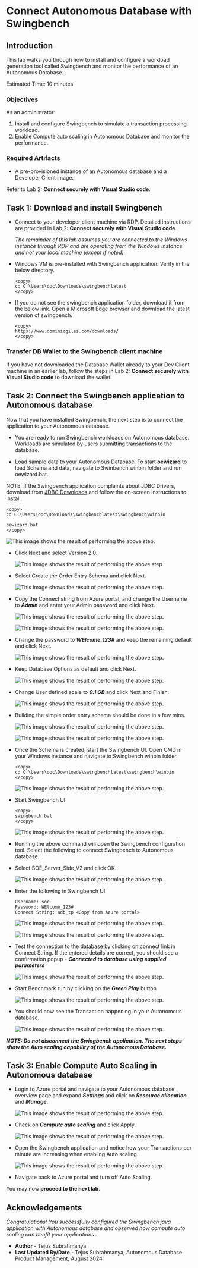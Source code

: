# Connect Autonomous Database with Swingbench

## Introduction

This lab walks you through how to install and configure a workload generation tool called Swingbench and monitor the performance of an Autonomous Database.

Estimated Time: 10 minutes

### Objectives

As an administrator:
1. Install and configure Swingbench to simulate a transaction processing workload.
2. Enable Compute auto scaling in Autonomous Database and monitor the performance.


### Required Artifacts

- A pre-provisioned instance of an Autonomous database and a Developer Client image. 

Refer to Lab 2: **Connect securely with Visual Studio code**.

## Task 1: Download and install Swingbench

- Connect to your developer client machine via RDP. Detailed instructions are provided in Lab 2: **Connect securely with Visual Studio code**.

    *The remainder of this lab assumes you are connected to the Windows instance through RDP  and are operating from the Windows instance and not your local machine (except if noted).*

- Windows VM is pre-installed with Swingbench application. Verify in the below directory.

    ```
    <copy>
    cd C:\Users\opc\Downloads\swingbenchlatest
    </copy>
    ```

- If you do not see the swingbench application folder, download it from the below link. Open a Microsoft Edge browser and download the latest version of swingbench.

    ````
    <copy>
    https://www.dominicgiles.com/downloads/
    </copy>
    ````

### Transfer DB Wallet to the Swingbench client machine
If you have not downloaded the Database Wallet already to your Dev Client machine in an earlier lab, follow the steps in Lab 2: **Connect securely with Visual Studio code** to download the wallet.


## Task 2: Connect the Swingbench application to Autonomous database

Now that you have installed Swingbench, the next step is to connect the application to your Autonomous database.

- You are ready to run Swingbench workloads on Autonomous database. Workloads are simulated by users submitting transactions to the database.

- Load sample data to your Autonomous Database. To start **oewizard** to load Schema and data, navigate to Swinbench winbin folder and run oewizard.bat.


NOTE: If the Swingbench application complaints about JDBC Drivers, download from [JDBC Downloads](https://www.oracle.com/java/technologies/downloads/#jdk22-windows) and follow the on-screen instructions to install.

```
<copy>
cd C:\Users\opc\Downloads\swingbenchlatest\swingbench\winbin

oewizard.bat
</copy>
```

![This image shows the result of performing the above step.](./images/oewizard.png " ")

- Click Next and select Version 2.0.

    ![This image shows the result of performing the above step.](./images/oewizard1.png " ")

- Select Create the Order Entry Schema and click Next.

    ![This image shows the result of performing the above step.](./images/oewizard2.png " ")

- Copy the Connect string from Azure portal, and change the Username to ***Admin*** and enter your Admin password and click Next. 

    ![This image shows the result of performing the above step.](./images/connectstring.png " ")

    ![This image shows the result of performing the above step.](./images/oewizard3.png " ")

- Change the password to ***WElcome_123#*** and keep the remaining default and click Next.

    ![This image shows the result of performing the above step.](./images/oewizard4.png " ")

- Keep Database Options as default and click Next. 

    ![This image shows the result of performing the above step.](./images/oewizard5.png " ")

- Change User defined scale to ***0.1 GB*** and click Next and Finish. 

    ![This image shows the result of performing the above step.](./images/oewizard6.png " ")

- Building the simple order entry schema should be done in a few mins. 

    ![This image shows the result of performing the above step.](./images/oewizard7.png " ")

    ![This image shows the result of performing the above step.](./images/oewizard8.png " ")


- Once the Schema is created, start the Swingbench UI. Open CMD in your Windows instance and navigate to Swingbench winbin folder.

    ```
    <copy>
    cd C:\Users\opc\Downloads\swingbenchlatest\swingbench\winbin
    </copy>
    ```

    ![This image shows the result of performing the above step.](./images/cmd.png " ")

- Start Swingbench UI
    ```
    <copy>
    swingbench.bat
    </copy>
    ```
    
    ![This image shows the result of performing the above step.](./images/swingbench.png " ")

- Running the above command will open the Swingbench configuration tool. Select the following to connect Swingbench to Autonomous database. 

- Select SOE_Server_Side_V2 and click OK.

    ![This image shows the result of performing the above step.](./images/swingbench1.png " ")

- Enter the following in Swingbench UI
   
    ```
    Username: soe
    Password: WElcome_123#
    Connect String: adb_tp <Copy from Azure portal>
    ```

    ![This image shows the result of performing the above step.](./images/swingbench2.png " ")

    ![This image shows the result of performing the above step.](./images/connectstring.png " ")

 - Test the connection to the database by clicking on connect link in Connect String. If the entered details are correct, you should see a confirmation popup - ***Connected to database using supplied parameters***

    ![This image shows the result of performing the above step.](./images/connect.png " ")

- Start Benchmark run by clicking on the ***Green Play*** button

    ![This image shows the result of performing the above step.](./images/start.png " ")

- You should now see the Transaction happening in your Autonomous database. 

    ![This image shows the result of performing the above step.](./images/start1.png " ")

***NOTE: Do not disconnect the Swingbench application. The next steps show the Auto scaling capability of the Autonomous Database.***

## Task 3: Enable Compute Auto Scaling in Autonomous database

- Login to Azure portal and navigate to your Autonomous database overview page and expand ***Settings*** and click on ***Resource allocation*** and ***Manage***.

    ![This image shows the result of performing the above step.](./images/auto.png " ")

- Check on ***Compute auto scaling*** and click Apply.

    ![This image shows the result of performing the above step.](./images/auto1.png " ")

- Open the Swingbench application and notice how your Transactions per minute are increasing when enabling Auto scaling. 

    ![This image shows the result of performing the above step.](./images/auto2.png " ")

- Navigate back to Azure portal and turn off Auto Scaling. 

You may now **proceed to the next lab**.

## Acknowledgements
*Congratulations! You successfully configured the Swingbench java application with Autonomous database and observed how compute auto scaling can benfit your applications .*

- **Author** - Tejus Subrahmanya
- **Last Updated By/Date** - Tejus Subrahmanya, Autonomous Database Product Management, August 2024